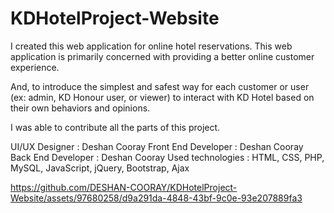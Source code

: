 # KDHotelProject-Website
I created this web application for online hotel reservations. This web application is primarily concerned with providing a better online customer experience.

And, to introduce the simplest and safest way for each customer or user (ex: admin, KD Honour user, or viewer) to interact with KD Hotel based on their own behaviors and opinions.

I was able to contribute all the parts of this project.

UI/UX Designer : Deshan Cooray
Front End Developer : Deshan Cooray
Back End Developer : Deshan Cooray
Used technologies : HTML, CSS, PHP, MySQL, JavaScript, jQuery, Bootstrap, Ajax

https://github.com/DESHAN-COORAY/KDHotelProject-Website/assets/97680258/d9a291da-4848-43bf-9c0e-93e207889fa3
